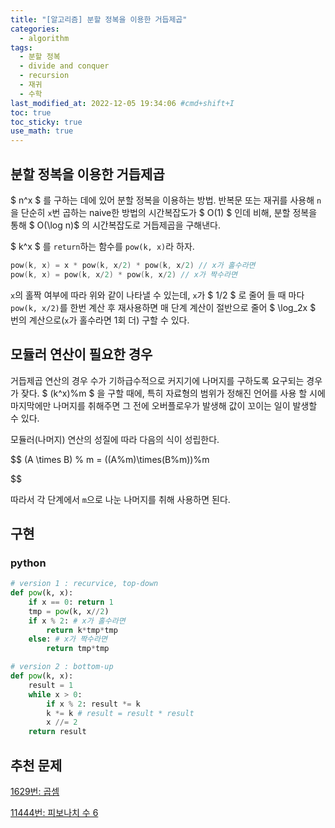 ```yaml
---
title: "[알고리즘] 분할 정복을 이용한 거듭제곱"
categories:
  - algorithm
tags:
  - 분할 정복
  - divide and conquer
  - recursion
  - 재귀
  - 수학
last_modified_at: 2022-12-05 19:34:06 #cmd+shift+I
toc: true
toc_sticky: true
use_math: true
---
```


## 분할 정복을 이용한 거듭제곱

$ n^x $ 를 구하는 데에 있어 분할 정복을 이용하는 방법.
반복문 또는 재귀를 사용해 `n`을 단순히 `x`번 곱하는 naive한 방법의 시간복잡도가 $ O(1) $ 인데 비해, 분할 정복을 통해 $ O(\log n)$ 의 시간복잡도로 거듭제곱을 구해낸다.

$ k^x $ 를 `return`하는 함수를 `pow(k, x)`라 하자.

```c
pow(k, x) = x * pow(k, x/2) * pow(k, x/2) // x가 홀수라면
pow(k, x) = pow(k, x/2) * pow(k, x/2) // x가 짝수라면
```

`x`의 홀짝 여부에 따라 위와 같이 나타낼 수 있는데, `x`가 $ 1/2 $ 로 줄어 들 때 마다 `pow(k, x/2)`를 한번 계산 후 재사용하면 매 단계 계산이 절반으로 줄어 $ \log_2x $ 번의 계산으로(`x`가 홀수라면 1회 더) 구할 수 있다.

## 모듈러 연산이 필요한 경우

거듭제곱 연산의 경우 수가 기하급수적으로 커지기에 나머지를 구하도록 요구되는 경우가 잦다.
$ (k^x)\%m $ 을 구할 때에, 특히 자료형의 범위가 정해진 언어를 사용 할 시에 마지막에만 나머지를 취해주면 그 전에 오버플로우가 발생해 값이 꼬이는 일이 발생할 수 있다.

모듈러(나머지) 연산의 성질에 따라 다음의 식이 성립한다.

$$
(A \times B) \% m = ((A\%m)\times(B\%m))\%m


$$

따라서 각 단계에서 `m`으로 나눈 나머지를 취해 사용하면 된다.

## 구현

### python

```python
# version 1 : recurvice, top-down
def pow(k, x):
    if x == 0: return 1
    tmp = pow(k, x//2)
    if x % 2: # x가 홀수라면
        return k*tmp*tmp
    else: # x가 짝수라면
        return tmp*tmp

# version 2 : bottom-up
def pow(k, x):
    result = 1
    while x > 0:
        if x % 2: result *= k
        k *= k # result = result * result
        x //= 2
    return result

```

## 추천 문제

[1629번: 곱셈](https://www.acmicpc.net/problem/1629)

[11444번: 피보나치 수 6](https://www.acmicpc.net/problem/11444)
